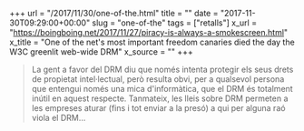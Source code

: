 +++
url = "/2017/11/30/one-of-the.html"
title = ""
date = "2017-11-30T09:29:00+00:00"
slug = "one-of-the"
tags = ["retalls"]
x_url = "https://boingboing.net/2017/11/27/piracy-is-always-a-smokescreen.html"
x_title = "One of the net's most important freedom canaries died the day the W3C greenlit web-wide DRM"
x_source = ""
+++


> La gent a favor del DRM diu que només intenta protegir els seus drets de propietat intel·lectual, però resulta obvi, per a qualsevol persona que entengui només una mica d'informàtica, que el DRM és totalment inútil en aquest respecte. Tanmateix, les lleis sobre DRM permeten a les empreses aturar (fins i tot enviar a la presó) a qui per alguna raó viola el DRM…
